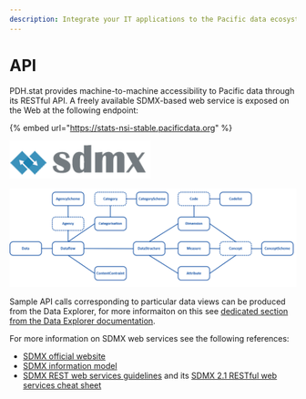 ```yaml
---
description: Integrate your IT applications to the Pacific data ecosystem
---
```


# API

PDH.stat provides machine-to-machine accessibility to Pacific data through its RESTful API. A freely available SDMX-based web service is exposed on the Web at the following endpoint:

{% embed url="https://stats-nsi-stable.pacificdata.org" %}

![](../../.gitbook/assets/image%20%2847%29.png)

![Overview of main queriable SDMX classes](../../.gitbook/assets/image%20%2846%29.png)

Sample API calls corresponding to particular data views can be produced from the Data Explorer, for more informaiton on this see [dedicated section from the Data Explorer documentation](https://app.gitbook.com/@pacific-community-spc/s/pacific-data-hub/~/drafts/-MK8Awsn0bi12OsZeTp7/dotstat/de#get-api-queries-corresponding-to-the-data-selection).

For more information on SDMX web services see the following references:

* [SDMX official website](https://sdmx.org/)
* [SDMX information model](https://sdmx.org/wp-content/uploads/SDMX_2-1_SECTION_2_InformationModel_2020-07.pdf)
* [SDMX REST web services guidelines](https://github.com/sdmx-twg/sdmx-rest/) and its [SDMX 2.1 RESTful web services cheat sheet](https://github.com/sdmx-twg/sdmx-rest/blob/master/v2_1/ws/rest/docs/rest_cheat_sheet.pdf?raw=true)



